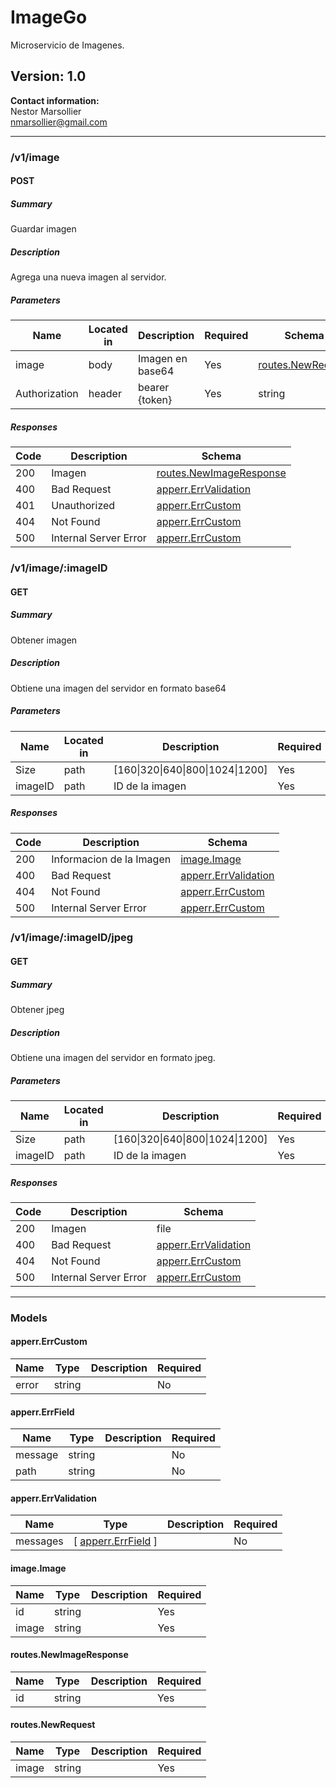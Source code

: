 # ImageGo
Microservicio de Imagenes.

## Version: 1.0

**Contact information:**  
Nestor Marsollier  
nmarsollier@gmail.com  

---
### /v1/image

#### POST
##### Summary

Guardar imagen

##### Description

Agrega una nueva imagen al servidor.

##### Parameters

| Name | Located in | Description | Required | Schema |
| ---- | ---------- | ----------- | -------- | ------ |
| image | body | Imagen en base64 | Yes | [routes.NewRequest](#routesnewrequest) |
| Authorization | header | bearer {token} | Yes | string |

##### Responses

| Code | Description | Schema |
| ---- | ----------- | ------ |
| 200 | Imagen | [routes.NewImageResponse](#routesnewimageresponse) |
| 400 | Bad Request | [apperr.ErrValidation](#apperrerrvalidation) |
| 401 | Unauthorized | [apperr.ErrCustom](#apperrerrcustom) |
| 404 | Not Found | [apperr.ErrCustom](#apperrerrcustom) |
| 500 | Internal Server Error | [apperr.ErrCustom](#apperrerrcustom) |

### /v1/image/:imageID

#### GET
##### Summary

Obtener imagen

##### Description

Obtiene una imagen del servidor en formato base64

##### Parameters

| Name | Located in | Description | Required | Schema |
| ---- | ---------- | ----------- | -------- | ------ |
| Size | path | [160\|320\|640\|800\|1024\|1200] | Yes | string |
| imageID | path | ID de la imagen | Yes | string |

##### Responses

| Code | Description | Schema |
| ---- | ----------- | ------ |
| 200 | Informacion de la Imagen | [image.Image](#imageimage) |
| 400 | Bad Request | [apperr.ErrValidation](#apperrerrvalidation) |
| 404 | Not Found | [apperr.ErrCustom](#apperrerrcustom) |
| 500 | Internal Server Error | [apperr.ErrCustom](#apperrerrcustom) |

### /v1/image/:imageID/jpeg

#### GET
##### Summary

Obtener jpeg

##### Description

Obtiene una imagen del servidor en formato jpeg.

##### Parameters

| Name | Located in | Description | Required | Schema |
| ---- | ---------- | ----------- | -------- | ------ |
| Size | path | [160\|320\|640\|800\|1024\|1200] | Yes | string |
| imageID | path | ID de la imagen | Yes | string |

##### Responses

| Code | Description | Schema |
| ---- | ----------- | ------ |
| 200 | Imagen | file |
| 400 | Bad Request | [apperr.ErrValidation](#apperrerrvalidation) |
| 404 | Not Found | [apperr.ErrCustom](#apperrerrcustom) |
| 500 | Internal Server Error | [apperr.ErrCustom](#apperrerrcustom) |

---
### Models

#### apperr.ErrCustom

| Name | Type | Description | Required |
| ---- | ---- | ----------- | -------- |
| error | string |  | No |

#### apperr.ErrField

| Name | Type | Description | Required |
| ---- | ---- | ----------- | -------- |
| message | string |  | No |
| path | string |  | No |

#### apperr.ErrValidation

| Name | Type | Description | Required |
| ---- | ---- | ----------- | -------- |
| messages | [ [apperr.ErrField](#apperrerrfield) ] |  | No |

#### image.Image

| Name | Type | Description | Required |
| ---- | ---- | ----------- | -------- |
| id | string |  | Yes |
| image | string |  | Yes |

#### routes.NewImageResponse

| Name | Type | Description | Required |
| ---- | ---- | ----------- | -------- |
| id | string |  | Yes |

#### routes.NewRequest

| Name | Type | Description | Required |
| ---- | ---- | ----------- | -------- |
| image | string |  | Yes |
